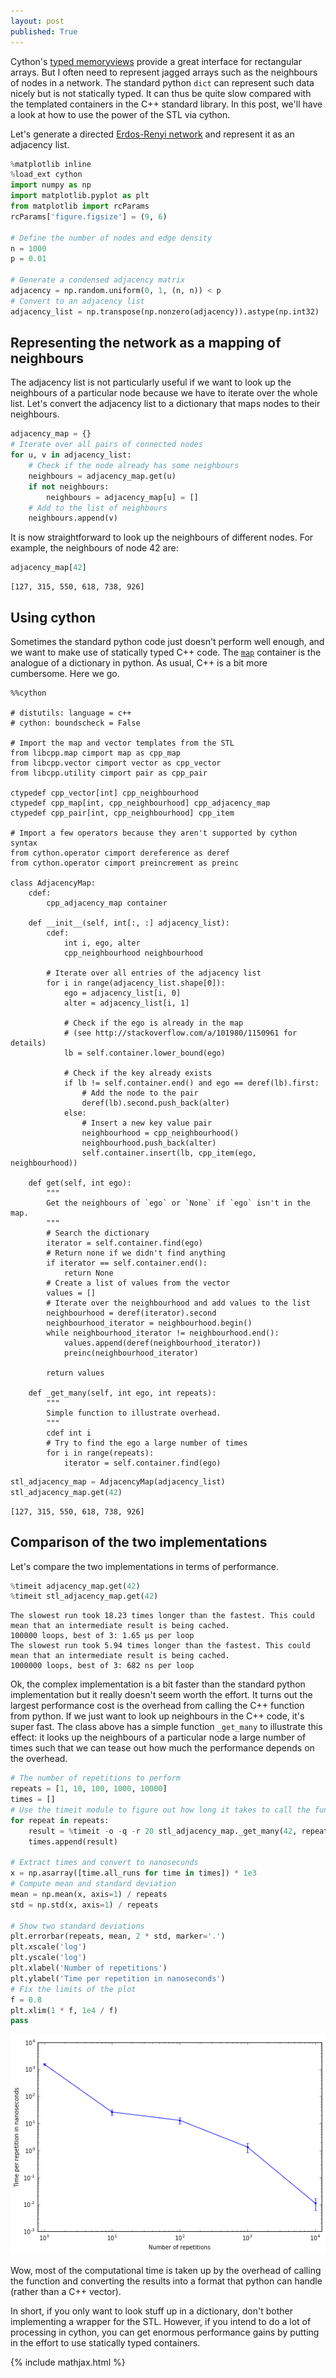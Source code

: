 ```yaml
---
layout: post
published: True
---
```



Cython's [typed memoryviews](http://docs.cython.org/src/userguide/memoryviews.html) provide a great interface for rectangular arrays. But I often need to represent jagged arrays such as the neighbours of nodes in a network. The standard python `dict` can represent such data nicely but is not statically typed. It can thus be quite slow compared with the templated containers in the C++ standard library. In this post, we'll have a look at how to use the power of the STL via cython.

Let's generate a directed [Erdos-Renyi network](https://en.wikipedia.org/wiki/Erd%C5%91s%E2%80%93R%C3%A9nyi_model) and represent it as an adjacency list.


```python
%matplotlib inline
%load_ext cython
import numpy as np
import matplotlib.pyplot as plt
from matplotlib import rcParams
rcParams['figure.figsize'] = (9, 6)

# Define the number of nodes and edge density
n = 1000
p = 0.01

# Generate a condensed adjacency matrix
adjacency = np.random.uniform(0, 1, (n, n)) < p
# Convert to an adjacency list
adjacency_list = np.transpose(np.nonzero(adjacency)).astype(np.int32)
```

## Representing the network as a mapping of neighbours

The adjacency list is not particularly useful if we want to look up the neighbours of a particular node because we have to iterate over the whole list. Let's convert the adjacency list to a dictionary that maps nodes to their neighbours.


```python
adjacency_map = {}
# Iterate over all pairs of connected nodes
for u, v in adjacency_list:
    # Check if the node already has some neighbours
    neighbours = adjacency_map.get(u)
    if not neighbours:
        neighbours = adjacency_map[u] = []
    # Add to the list of neighbours
    neighbours.append(v)
```

It is now straightforward to look up the neighbours of different nodes. For example, the neighbours of node 42 are:


```python
adjacency_map[42]
```




    [127, 315, 550, 618, 738, 926]



## Using cython

Sometimes the standard python code just doesn't perform well enough, and we want to make use of statically typed C++ code. The [`map`](http://www.cplusplus.com/reference/map/map/) container is the analogue of a dictionary in python. As usual, C++ is a bit more cumbersome. Here we go.


```
%%cython

# distutils: language = c++
# cython: boundscheck = False

# Import the map and vector templates from the STL
from libcpp.map cimport map as cpp_map
from libcpp.vector cimport vector as cpp_vector
from libcpp.utility cimport pair as cpp_pair

ctypedef cpp_vector[int] cpp_neighbourhood
ctypedef cpp_map[int, cpp_neighbourhood] cpp_adjacency_map
ctypedef cpp_pair[int, cpp_neighbourhood] cpp_item

# Import a few operators because they aren't supported by cython syntax
from cython.operator cimport dereference as deref
from cython.operator cimport preincrement as preinc

class AdjacencyMap:
    cdef:
        cpp_adjacency_map container
        
    def __init__(self, int[:, :] adjacency_list):
        cdef:
            int i, ego, alter
            cpp_neighbourhood neighbourhood
            
        # Iterate over all entries of the adjacency list
        for i in range(adjacency_list.shape[0]):
            ego = adjacency_list[i, 0]
            alter = adjacency_list[i, 1]
            
            # Check if the ego is already in the map 
            # (see http://stackoverflow.com/a/101980/1150961 for details)
            lb = self.container.lower_bound(ego)
            
            # Check if the key already exists
            if lb != self.container.end() and ego == deref(lb).first:
                # Add the node to the pair
                deref(lb).second.push_back(alter)
            else:
                # Insert a new key value pair
                neighbourhood = cpp_neighbourhood()
                neighbourhood.push_back(alter)
                self.container.insert(lb, cpp_item(ego, neighbourhood))
                
    def get(self, int ego):
        """
        Get the neighbours of `ego` or `None` if `ego` isn't in the map.
        """
        # Search the dictionary
        iterator = self.container.find(ego)
        # Return none if we didn't find anything
        if iterator == self.container.end():
            return None
        # Create a list of values from the vector
        values = []
        # Iterate over the neighbourhood and add values to the list
        neighbourhood = deref(iterator).second
        neighbourhood_iterator = neighbourhood.begin()
        while neighbourhood_iterator != neighbourhood.end():
            values.append(deref(neighbourhood_iterator))
            preinc(neighbourhood_iterator)
            
        return values
    
    def _get_many(self, int ego, int repeats):
        """
        Simple function to illustrate overhead.
        """
        cdef int i
        # Try to find the ego a large number of times
        for i in range(repeats):
            iterator = self.container.find(ego)
```


```python
stl_adjacency_map = AdjacencyMap(adjacency_list)
stl_adjacency_map.get(42)
```




    [127, 315, 550, 618, 738, 926]



## Comparison of the two implementations

Let's compare the two implementations in terms of performance.


```python
%timeit adjacency_map.get(42)
%timeit stl_adjacency_map.get(42)
```

    The slowest run took 18.23 times longer than the fastest. This could mean that an intermediate result is being cached.
    100000 loops, best of 3: 1.65 µs per loop
    The slowest run took 5.94 times longer than the fastest. This could mean that an intermediate result is being cached.
    1000000 loops, best of 3: 682 ns per loop


Ok, the complex implementation is a bit faster than the standard python implementation but it really doesn't seem worth the effort. It turns out the largest performance cost is the overhead from calling the C++ function from python. If we just want to look up neighbours in the C++ code, it's super fast. The class above has a simple function `_get_many` to illustrate this effect: it looks up the neighbours of a particular node a large number of times such that we can tease out how much the performance depends on the overhead.


```python
# The number of repetitions to perform
repeats = [1, 10, 100, 1000, 10000]
times = []
# Use the timeit module to figure out how long it takes to call the function
for repeat in repeats:
    result = %timeit -o -q -r 20 stl_adjacency_map._get_many(42, repeat)
    times.append(result)
    
# Extract times and convert to nanoseconds
x = np.asarray([time.all_runs for time in times]) * 1e3
# Compute mean and standard deviation
mean = np.mean(x, axis=1) / repeats
std = np.std(x, axis=1) / repeats

# Show two standard deviations
plt.errorbar(repeats, mean, 2 * std, marker='.')
plt.xscale('log')
plt.yscale('log')
plt.xlabel('Number of repetitions')
plt.ylabel('Time per repetition in nanoseconds')
# Fix the limits of the plot
f = 0.8
plt.xlim(1 * f, 1e4 / f)
pass
```


![png](/media/2016-04-18-Cpp-containers-in-cython/Cpp-containers-in-cython_12_0.png)


Wow, most of the computational time is taken up by the overhead of calling the function and converting the results into a format that python can handle (rather than a C++ vector).

In short, if you only want to look stuff up in a dictionary, don't bother implementing a wrapper for the STL. However, if you intend to do a lot of processing in cython, you can get enormous performance gains by putting in the effort to use statically typed containers.

{% include mathjax.html %}